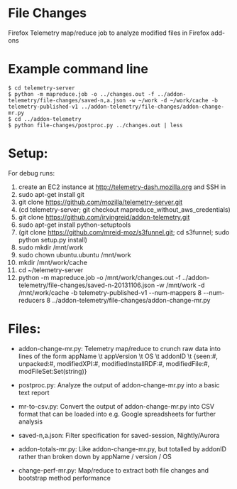 File Changes
============

Firefox Telemetry map/reduce job to analyze modified files in Firefox add-ons

Example command line
====================

    $ cd telemetry-server
    $ python -m mapreduce.job -o ../changes.out -f ../addon-telemetry/file-changes/saved-n,a.json -w ~/work -d ~/work/cache -b telemetry-published-v1 ../addon-telemetry/file-changes/addon-change-mr.py
    $ cd ../addon-telemetry
    $ python file-changes/postproc.py ../changes.out | less

Setup:
======

For debug runs:

1. create an EC2 instance at http://telemetry-dash.mozilla.org and SSH in
2. sudo apt-get install git
3. git clone https://github.com/mozilla/telemetry-server.git
4. (cd telemetry-server; git checkout mapreduce_without_aws_credentials)
4. git clone https://github.com/irvingreid/addon-telemetry.git
5. sudo apt-get install python-setuptools
5. (git clone https://github.com/mreid-moz/s3funnel.git; cd s3funnel; sudo python setup.py install)
6. sudo mkdir /mnt/work
7. sudo chown ubuntu.ubuntu /mnt/work
8. mkdir /mnt/work/cache
9. cd ~/telemetry-server
10. python -m mapreduce.job -o /mnt/work/changes.out -f ../addon-telemetry/file-changes/saved-n-20131106.json -w /mnt/work -d /mnt/work/cache -b telemetry-published-v1 --num-mappers 8 --num-reducers 8 ../addon-telemetry/file-changes/addon-change-mr.py

Files:
======

- addon-change-mr.py: Telemetry map/reduce to crunch raw data into lines of the form
     appName \t appVersion \t OS \t addonID \t {seen:#, unpacked:#, modifiedXPI:#, modifiedInstallRDF:#, modifiedFile:#, modFileSet:Set(string)}

- postproc.py: Analyze the output of addon-change-mr.py into a basic text report
- mr-to-csv.py: Convert the output of addon-change-mr.py into CSV format that can be loaded into
     e.g. Google spreadsheets for further analysis
- saved-n,a.json: Filter specification for saved-session, Nightly/Aurora
- addon-totals-mr.py: Like addon-change-mr.py, but totalled by addonID rather than broken down by appName / version / OS
- change-perf-mr.py: Map/reduce to extract both file changes and bootstrap method performance
